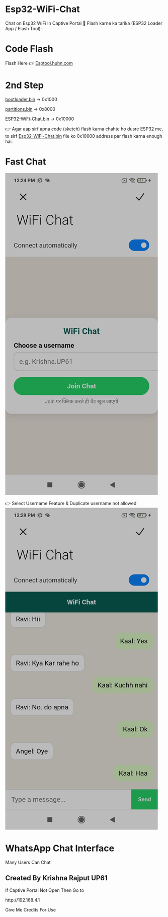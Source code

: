 # Esp32-WiFi-Chat

Chat on Esp32 WiFi In Captive Portal
🔹 Flash karne ka tarika (ESP32 Loader App / Flash Tool):
# Code Flash
Flash Here 👉 <a href="https://esptool.huhn.com/">Esptool.huhn.com</a>
# 2nd Step
<a href="https://github.com/esp32king/Esp32-WiFi-Chat/raw/refs/heads/main/bootloader.bin">bootloader.bin</a> → 0x1000

<a href="https://github.com/esp32king/Esp32-WiFi-Chat/raw/refs/heads/main/bootloader.bin">partitions.bin</a> → 0x8000

<a href="https://github.com/esp32king/Esp32-WiFi-Chat/raw/refs/heads/main/Esp32-WiFi-Chat-On-Captive-Portal.bin">ESP32-WiFi-Chat.bin</a> → 0x10000


👉 Agar aap sirf apna code (sketch) flash karna chahte ho dusre ESP32 me, to sirf <a href="https://github.com/esp32king/Esp32-WiFi-Chat/raw/refs/heads/main/Esp32-WiFi-Chat-On-Captive-Portal.bin">Esp32-WiFi-Chat.bin</a> file ko 0x10000 address par flash karna enough hai.
# Fast Chat
<img src="https://raw.githubusercontent.com/esp32king/Esp32-WiFi-Chat/refs/heads/main/Files/ScreenShot2.jpg"></img>

👉 Select Username Feature & Duplicate username not allowed
<img src="https://raw.githubusercontent.com/esp32king/Esp32-WiFi-Chat/refs/heads/main/Files/ScreenShot.jpg"></img>


# WhatsApp Chat Interface 

Many Users Can Chat 

<h2>Created By Krishna Rajput UP61</h2>
If Captive Portal Not Open Then Go to <p>http://192.168.4.1</p>

Give Me Credits For Use
